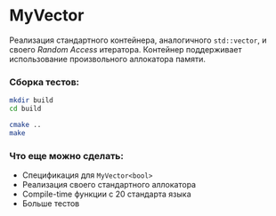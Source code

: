 # MyVector

Реализация стандартного контейнера, аналогичного `std::vector`, и своего *Random Access* итератора. Контейнер поддерживает использование произвольного аллокатора памяти.

### Сборка тестов:
```bash
mkdir build
cd build

cmake ..
make
```

### Что еще можно сделать:

- Спецификация для `MyVector<bool>`
- Реализация своего стандартного аллокатора
- Compile-time функции с 20 стандарта языка
- Больше тестов